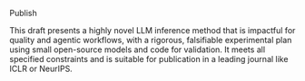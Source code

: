 Publish

This draft presents a highly novel LLM inference method that is impactful for quality and agentic workflows, with a rigorous, falsifiable experimental plan using small open-source models and code for validation. It meets all specified constraints and is suitable for publication in a leading journal like ICLR or NeurIPS.
